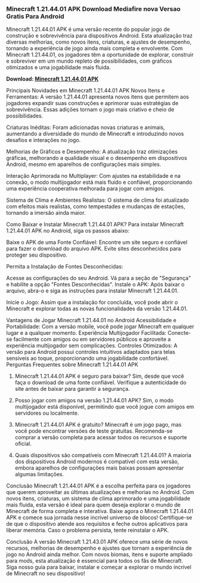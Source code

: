 ### Minecraft 1.21.44.01 APK Download Mediafire nova Versao Gratis Para Android
Minecraft 1.21.44.01 APK é uma versão recente do popular jogo de construção e sobrevivência para dispositivos Android. Esta atualização traz diversas melhorias, como novos itens, criaturas, e ajustes de desempenho, tornando a experiência de jogo ainda mais completa e envolvente. Com Minecraft 1.21.44.01, os jogadores têm a oportunidade de explorar, construir e sobreviver em um mundo repleto de possibilidades, com gráficos otimizados e uma jogabilidade mais fluida.

**Download: [Minecraft 1.21.44.01 APK](https://modilimitado.io/pt/minecraft-apk)**

Principais Novidades em Minecraft 1.21.44.01 APK
Novos Itens e Ferramentas: A versão 1.21.44.01 apresenta novos itens que permitem aos jogadores expandir suas construções e aprimorar suas estratégias de sobrevivência. Essas adições tornam o jogo mais criativo e cheio de possibilidades.

Criaturas Inéditas: Foram adicionadas novas criaturas e animais, aumentando a diversidade do mundo de Minecraft e introduzindo novos desafios e interações no jogo.

Melhorias de Gráficos e Desempenho: A atualização traz otimizações gráficas, melhorando a qualidade visual e o desempenho em dispositivos Android, mesmo em aparelhos de configurações mais simples.

Interação Aprimorada no Multiplayer: Com ajustes na estabilidade e na conexão, o modo multijogador está mais fluido e confiável, proporcionando uma experiência cooperativa melhorada para jogar com amigos.

Sistema de Clima e Ambientes Realistas: O sistema de clima foi atualizado com efeitos mais realistas, como tempestades e mudanças de estações, tornando a imersão ainda maior.

Como Baixar e Instalar Minecraft 1.21.44.01 APK?
Para instalar Minecraft 1.21.44.01 APK no Android, siga os passos abaixo:

Baixe o APK de uma Fonte Confiável: Encontre um site seguro e confiável para fazer o download do arquivo APK. Evite sites desconhecidos para proteger seu dispositivo.

Permita a Instalação de Fontes Desconhecidas:

Acesse as configurações do seu Android.
Vá para a seção de "Segurança" e habilite a opção "Fontes Desconhecidas".
Instale o APK: Após baixar o arquivo, abra-o e siga as instruções para instalar Minecraft 1.21.44.01.

Inicie o Jogo: Assim que a instalação for concluída, você pode abrir o Minecraft e explorar todas as novas funcionalidades da versão 1.21.44.01.

Vantagens de Jogar Minecraft 1.21.44.01 no Android
Acessibilidade e Portabilidade: Com a versão mobile, você pode jogar Minecraft em qualquer lugar e a qualquer momento.
Experiência Multijogador Facilitada: Conecte-se facilmente com amigos ou em servidores públicos e aproveite a experiência multijogador sem complicações.
Controles Otimizados: A versão para Android possui controles intuitivos adaptados para telas sensíveis ao toque, proporcionando uma jogabilidade confortável.
Perguntas Frequentes sobre Minecraft 1.21.44.01 APK
1. Minecraft 1.21.44.01 APK é seguro para baixar? Sim, desde que você faça o download de uma fonte confiável. Verifique a autenticidade do site antes de baixar para garantir a segurança.

2. Posso jogar com amigos na versão 1.21.44.01 APK? Sim, o modo multijogador está disponível, permitindo que você jogue com amigos em servidores ou localmente.

3. Minecraft 1.21.44.01 APK é gratuito? Minecraft é um jogo pago, mas você pode encontrar versões de teste gratuitas. Recomenda-se comprar a versão completa para acessar todos os recursos e suporte oficial.

4. Quais dispositivos são compatíveis com Minecraft 1.21.44.01? A maioria dos dispositivos Android modernos é compatível com esta versão, embora aparelhos de configurações mais baixas possam apresentar algumas limitações.

Conclusão
Minecraft 1.21.44.01 APK é a escolha perfeita para os jogadores que querem aproveitar as últimas atualizações e melhorias no Android. Com novos itens, criaturas, um sistema de clima aprimorado e uma jogabilidade mais fluida, esta versão é ideal para quem deseja explorar o mundo de Minecraft de forma completa e interativa. Baixe agora o Minecraft 1.21.44.01 APK e comece sua jornada nesse incrível universo de blocos!
Certifique-se de que o dispositivo atende aos requisitos e feche outros aplicativos para liberar memória. Caso o problema persista, tente reinstalar o APK.

Conclusão
A versão Minecraft 1.21.43.01 APK oferece uma série de novos recursos, melhorias de desempenho e ajustes que tornam a experiência de jogo no Android ainda melhor. Com novos biomas, itens e suporte ampliado para mods, esta atualização é essencial para todos os fãs de Minecraft. Siga nosso guia para baixar, instalar e começar a explorar o mundo incrível de Minecraft no seu dispositivo!

